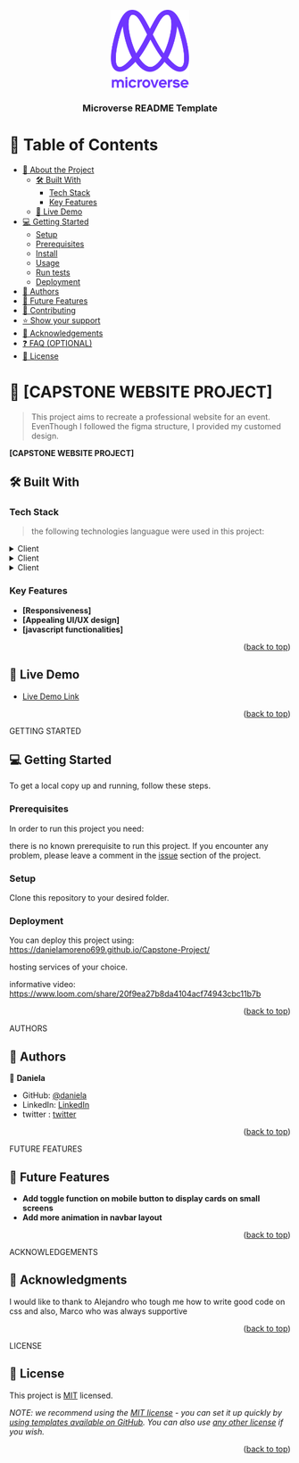 <a name="readme-top"></a>

<!--
HOW TO USE:
This is an example of how you may give instructions on setting up your project locally.

Modify this file to match your project and remove sections that don't apply.

REQUIRED SECTIONS:
- Table of Contents
- About the Project
  - Built With
  - Live Demo
- Getting Started
- Authors
- Future Features
- Contributing
- Show your support
- Acknowledgements
- License

OPTIONAL SECTIONS:
- FAQ

After you're finished please remove all the comments and instructions!
-->

<div align="center">
  <!-- You are encouraged to replace this logo with your own! Otherwise you can also remove it. -->
  <img src="murple_logo.png" alt="logo" width="140"  height="auto" />
  <br/>

  <h3><b>Microverse README Template</b></h3>

</div>

<!-- TABLE OF CONTENTS -->

# 📗 Table of Contents

- [📖 About the Project](#about-project)
  - [🛠 Built With](#built-with)
    - [Tech Stack](#tech-stack)
    - [Key Features](#key-features)
  - [🚀 Live Demo](#live-demo)
- [💻 Getting Started](#getting-started)
  - [Setup](#setup)
  - [Prerequisites](#prerequisites)
  - [Install](#install)
  - [Usage](#usage)
  - [Run tests](#run-tests)
  - [Deployment](#triangular_flag_on_post-deployment)
- [👥 Authors](#authors)
- [🔭 Future Features](#future-features)
- [🤝 Contributing](#contributing)
- [⭐️ Show your support](#support)
- [🙏 Acknowledgements](#acknowledgements)
- [❓ FAQ (OPTIONAL)](#faq)
- [📝 License](#license)

<!-- PROJECT DESCRIPTION -->

# 📖 [CAPSTONE WEBSITE PROJECT] <a name="about-project"></a>

> This project aims to recreate a professional website for an event. EvenThough I followed the figma structure, I provided my customed design. 

**[CAPSTONE WEBSITE PROJECT]** 

## 🛠 Built With <a name="built-with"></a>

### Tech Stack <a name="tech-stack"></a>

> the following technologies languague were used in this project: 

<details>
  <summary>Client</summary>
  <ul>
    <li>Javascript></li>
  </ul>
</details>

<details>
  <summary>Client</summary>
  <ul>
    <li>HTML</li>
  </ul>
</details>

<details>
<summary>Client</summary>
  <ul>
    <li>CSS</li>
  </ul>
</details>


### Key Features <a name="key-features"></a>

- **[Responsiveness]**
- **[Appealing UI/UX design]**
- **[javascript functionalities]**

<p align="right">(<a href="#readme-top">back to top</a>)</p>


## 🚀 Live Demo <a name="live-demo"></a>



- [Live Demo Link](https://danielamoreno699.github.io/Capstone-Project/)

<p align="right">(<a href="#readme-top">back to top</a>)</p>

GETTING STARTED 

## 💻 Getting Started <a name="getting-started"></a>


To get a local copy up and running, follow these steps.

### Prerequisites

In order to run this project you need:

there is no known prerequisite to run this project. If you encounter any problem, please leave a comment in the [issue](https://danielamoreno699.github.io/Capstone-Project/issues) section of the project.

### Setup

Clone this repository to your desired folder.


### Deployment

You can deploy this project using: https://danielamoreno699.github.io/Capstone-Project/

hosting services of your choice.

informative video: https://www.loom.com/share/20f9ea27b8da4104acf74943cbc11b7b


<p align="right">(<a href="#readme-top">back to top</a>)</p>

 AUTHORS 

## 👥 Authors <a name="authors"></a>

👤 **Daniela**

- GitHub: [@daniela](https://github.com/danielamoreno699)
- LinkedIn: [LinkedIn](https://www.linkedin.com/in/daniela-moreno-06a139124/)
- twitter : [twitter](@Daniela38932450)

<p align="right">(<a href="#readme-top">back to top</a>)</p>

 FUTURE FEATURES 

## 🔭 Future Features <a name="future-features"></a>

-  **Add toggle function on mobile button to display cards on small screens**
-  **Add more animation in navbar layout**


<p align="right">(<a href="#readme-top">back to top</a>)</p>

 ACKNOWLEDGEMENTS 

## 🙏 Acknowledgments <a name="acknowledgements"></a>

I would like to thank to Alejandro who tough me  how to write good code on css and also, Marco who was always supportive

<p align="right">(<a href="#readme-top">back to top</a>)</p>

 LICENSE 

## 📝 License <a name="license"></a>

This project is [MIT](./LICENSE) licensed.

_NOTE: we recommend using the [MIT license](https://choosealicense.com/licenses/mit/) - you can set it up quickly by [using templates available on GitHub](https://docs.github.com/en/communities/setting-up-your-project-for-healthy-contributions/adding-a-license-to-a-repository). You can also use [any other license](https://choosealicense.com/licenses/) if you wish._

<p align="right">(<a href="#readme-top">back to top</a>)</p>
